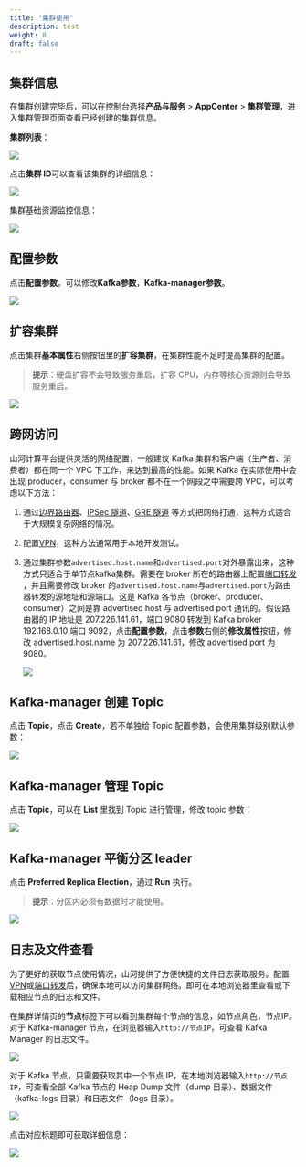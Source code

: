 ```yaml
---
title: "集群使用"
description: test
weight: 8
draft: false
---
```


## 集群信息

在集群创建完毕后，可以在控制台选择**产品与服务** > **AppCenter** > **集群管理**，进入集群管理页面查看已经创建的集群信息。

 **集群列表**：

![](../../_images/cluster_list.png)

 点击**集群 ID**可以查看该集群的详细信息：

![](../../_images/cluster_allinfo.png)

 集群基础资源监控信息：

![](../../_images/cluster_monitor.png)

## 配置参数

  点击**配置参数**，可以修改**Kafka参数**，**Kafka-manager参数**。

![](../../_images/config_parameter.png)

## 扩容集群

  点击集群**基本属性**右侧按钮里的**扩容集群**，在集群性能不足时提高集群的配置。

> **提示**：硬盘扩容不会导致服务重启，扩容 CPU，内存等核心资源则会导致服务重启。

![](../../_images/expand_cluster.png)

## 跨网访问

山河计算平台提供灵活的网络配置，一般建议 Kafka 集群和客户端（生产者、消费者）都在同一个 VPC 下工作，来达到最高的性能。如果 Kafka 在实际使用中会出现 producer，consumer 与 broker 都不在一个网段之中需要跨 VPC，可以考虑以下方法：

1. 通过[边界路由器](/network/border_router/)、[IPSec 隧道](/network/vpc/manual/tunnel/ipsec/)、[GRE 隧道](/network/vpc/manual/tunnel/gre/) 等方式把网络打通，这种方式适合于大规模复杂网络的情况。

2. 配置[VPN](/network/vpc/manual/vpn/)，这种方法通常用于本地开发测试。

3. 通过集群参数`advertised.host.name`和`advertised.port`对外暴露出来，这种方式只适合于单节点kafka集群。需要在 broker 所在的路由器上配置[端口转发](/network/vpc/faq/methods_of_port_forwarding/) ，并且需要修改 broker 的`advertised.host.name`与`advertised.port`为路由器转发的源地址和源端口。这是 Kafka 各节点（broker、producer、consumer）之间是靠 advertised host 与 advertised port 通讯的。假设路由器的 IP 地址是 207.226.141.61，端口 9080 转发到 Kafka broker 192.168.0.10 端口 9092，点击**配置参数**，点击**参数**右侧的**修改属性**按钮，修改 advertised.host.name 为 207.226.141.61，修改 advertised.port 为 9080。

   ![](../../_images/modify_parameter.png)


## Kafka-manager 创建 Topic

点击 **Topic**，点击 **Create**，若不单独给 Topic 配置参数，会使用集群级别默认参数：

![](../../_images/create_topic.png)

## Kafka-manager 管理 Topic

点击 **Topic**，可以在 **List** 里找到 Topic 进行管理，修改 topic 参数：

![](../../_images/manage_topic.png)

## Kafka-manager 平衡分区 leader

点击 **Preferred Replica Election**，通过 **Run** 执行。

> **提示**：分区内必须有数据时才能使用。

![](../../_images/replica_election.png)

## 日志及文件查看

为了更好的获取节点使用情况，山河提供了方便快捷的文件日志获取服务。配置[VPN](/network/vpc/manual/vpn/)或[端口转发](/network/vpc/faq/methods_of_port_forwarding/)后，确保本地可以访问集群网络。即可在本地浏览器里查看或下载相应节点的日志和文件。

在集群详情页的**节点**标签下可以看到集群每个节点的信息，如节点角色，节点IP。对于 Kafka-manager 节点，在浏览器输入`http://节点IP`，可查看 Kafka Manager 的日志文件。

![](../../_images/file_viewer_1.png)

对于 Kafka 节点，只需要获取其中一个节点 IP，在本地浏览器输入`http://节点IP`，可查看全部 Kafka 节点的 Heap Dump 文件（dump 目录）、数据文件（kafka-logs 目录）和日志文件（logs 目录）。

![](../../_images/file_viewer_2.png)

点击对应标题即可获取详细信息：

![](../../_images/kafka_log.png)
